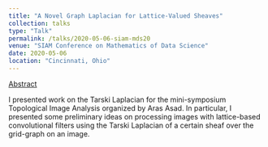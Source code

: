 ```yaml
---
title: "A Novel Graph Laplacian for Lattice-Valued Sheaves"
collection: talks
type: "Talk"
permalink: /talks/2020-05-06-siam-mds20
venue: "SIAM Conference on Mathematics of Data Science"
date: 2020-05-06
location: "Cincinnati, Ohio"
---
```


[Abstract](https://meetings.siam.org/sess/dsp_talk.cfm?p=108999)

I presented work on the Tarski Laplacian for the mini-symposium Topological Image Analysis organized by Aras Asad. In particular, I presented some preliminary ideas on processing images with lattice-based convolutional filters using the Tarski Laplacian of a certain sheaf over the grid-graph on an image.
